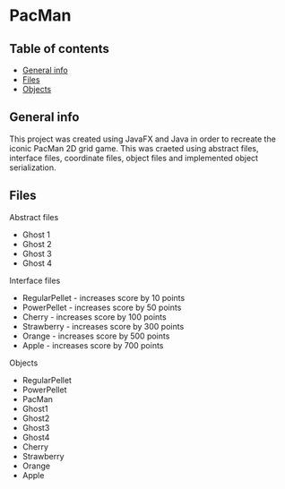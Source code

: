 # PacMan

## Table of contents
* [General info](#general-info)
* [Files](#files)
* [Objects](#objects)

## General info
This project was created using JavaFX and Java in order to recreate the iconic PacMan 2D grid game. This was craeted using abstract files, interface files, coordinate files, object files and implemented object serialization. 

## Files

Abstract files
* Ghost 1
* Ghost 2
* Ghost 3
* Ghost 4

Interface files
* RegularPellet - increases score by 10 points
* PowerPellet - increases score by 50 points
* Cherry - increases score by 100 points
* Strawberry - increases score by 300 points
* Orange - increases score by 500 points
* Apple - increases score by 700 points

Objects 
* RegularPellet
* PowerPellet
* PacMan
* Ghost1
* Ghost2
* Ghost3
* Ghost4
* Cherry
* Strawberry
* Orange
* Apple
